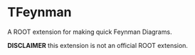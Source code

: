 # TFeynman
A ROOT extension for making quick Feynman Diagrams.

**DISCLAIMER** this extension is not an official ROOT extension. 
